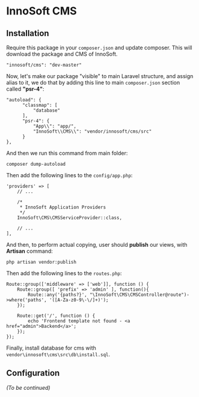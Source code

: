 # InnoSoft CMS
## Installation
Require this package in your `composer.json` and update composer. This will download the package and CMS of InnoSoft.
```
"innosoft/cms": "dev-master"
```
Now, let's make our package "visible" to main Laravel structure, and assign alias to it, we do that by adding this line to main `composer.json` section called **"psr-4"**:
```
"autoload": {
      "classmap": [
          "database"
      ],
      "psr-4": {
          "App\\": "app/",
          "InnoSoft\\CMS\\": "vendor/innosoft/cms/src"
      }
},
````
And then we run this command from main folder:
```
composer dump-autoload
```
Then add the following lines to the `config/app.php`:
```
'providers' => [
    // ...
    
    /*
     * InnoSoft Application Providers
     */
    InnoSoft\CMS\CMSServiceProvider::class,
    
    // ...
],
```
And then, to perform actual copying, user should **publish** our views, with **Artisan** command:
```
php artisan vendor:publish
```
Then add the following lines to the `routes.php`:
```
Route::group(['middleware' => ['web']], function () {
    Route::group([ 'prefix' => 'admin' ], function(){
        Route::any('{paths?}', "\InnoSoft\CMS\CMSController@route")->where('paths', '([A-Za-z0-9\-\/]+)');
    });
    
    Route::get('/', function () {
        echo 'Frontend template not found - <a href="admin">Backend</a>';
    });
});
```
Finally, install database for cms with `vendor\innosoft\cms\src\db\install.sql`.

## Configuration
*(To be continued)*
